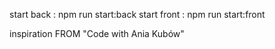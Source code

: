 start back : npm run start:back
start front : npm run start:front

inspiration FROM "Code with Ania Kubów"
